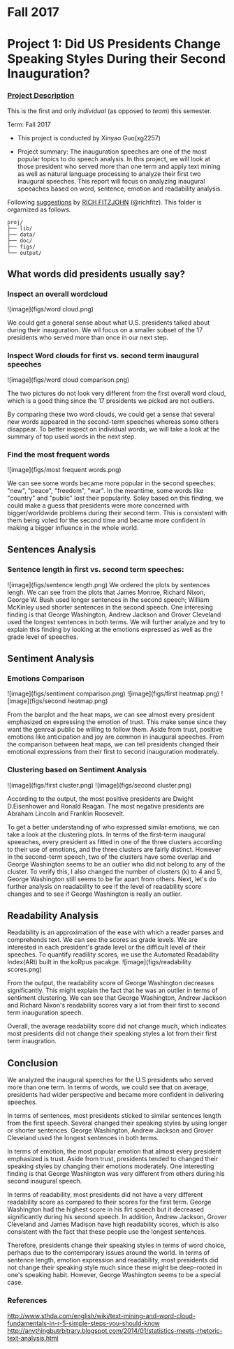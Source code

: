 # Fall 2017
# Project 1: Did US Presidents Change Speaking Styles During their Second Inauguration?

### [Project Description](doc/)
This is the first and only *individual* (as opposed to *team*) this semester. 

Term: Fall 2017

+ This project is conducted by Xinyao Guo(xg2257)

+ Project summary: The inauguration speeches are one of the most popular topics to do speech analysis. In this project, we will look at those president who served more than one term and apply text mining as well as natural language processing to analyze their first two inaugural speeches. This report will focus on analyzing inaugural speeaches based on word, sentence, emotion and readability analysis.


Following [suggestions](http://nicercode.github.io/blog/2013-04-05-projects/) by [RICH FITZJOHN](http://nicercode.github.io/about/#Team) (@richfitz). This folder is orgarnized as follows.

```
proj/
├── lib/
├── data/
├── doc/
├── figs/
└── output/
```

##  What words did presidents usually say?
###  Inspect an overall wordcloud
![image](figs/word cloud.png)

We could get a general sense about what U.S. presidents talked about during their inauguration. We wil focus on a smaller subset of the 17 presidents who served more than once in our next step. 

### Inspect Word clouds for first vs. second term inaugural speeches
![image](figs/word cloud comparison.png)

The two pictures do not look very different from the first overall word cloud, which is a good thing since the 17 presidents we picked are not outliers.

By comparing these two word clouds, we could get a sense that several new words appeared in the second-term speeches whereas some others disappear. To better inspect on individual words, we will take a look at the summary of top used words in the next step.

### Find the most frequent words
![image](figs/most frequent words.png)

We can see some words became more popular in the second speeches: "new", "peace", "freedom", "war". In the meantime, some words like "country" and "public" lost their popularity. Soley based on this finding, we could make a guess that presidents were more concerned with bigger/worldwide problems during their second term. This is consistent with them being voted for the second time and became more confident in making a bigger influence in the whole world.

## Sentences Analysis
### Sentence length in first vs. second term speeches:
![image](figs/sentence length.png)
We ordered the plots by sentences lengh. We can see from the plots that James Monroe, Richard Nixon, George W. Bush used longer sentences in the second speech; William McKinley used shorter sentences in the second speech. One interesing finding is that George Washington, Andrew Jackson and Grover Cleveland used the longest sentences in both terms. We will further analyze and try to explain this finding by looking at the emotions expressed as well as the grade level of speeches.

## Sentiment Analysis
### Emotions Comparison
![image](figs/sentiment comparison.png)
![image](figs/first heatmap.png)
![image](figs/second heatmap.png)

From the barplot and the heat maps, we can see almost every president emphasized on expressing the emotion of trust. This make sense since they want the genreal public be willing to follow them. Aside from trust, positive emotions like anticipation and joy are common in inaugural speeches. From the comparison between heat maps, we can tell presidents changed their emotional expressions from their first to second inauguration moderately. 

### Clustering based on Sentiment Analysis
![image](figs/first cluster.png)
![image](figs/second cluster.png)

According to the output, the most positive presidents are Dwight D.Eisenhower and Ronald Reagan. The most negative presidents are Abraham Lincoln and Franklin Roosevelt.

To get a better understanding of who expressed similar emotions, we can take a look at the clustering plots. In terms of the first-term inaugural speeaches, every president as fitted in one of the three clusters according to their use of emotions, and the three clusters are fairly distinct. However in the second-term speech, two of the clusters have some overlap and George Washington seems to be an outlier who did not belong to any of the cluster. To verify this, I also changed the number of clusters (k) to 4 and 5, George Washington still seems to be far apart from others. Next, let's do further analysis on readability to see if the level of readability score changes and to see if George Washington is really an outlier.

## Readability Analysis
Readability is an approximation of the ease with which a reader parses and comprehends text. We can see the scores as grade levels. We are interested in each president's grade level or the difficult level of their speeches. To quantify readility scores, we use the Automated Readability Index(ARI) built in the koRpus pacakge.
![image](figs/readability scores.png)

From the output, the readability score of George Washington decreases significantly. This might explain the fact that he was an outlier in terms of sentiment clustering. We can see that George Washington, Andrew Jackson and Richard Nixon's readability scores vary a lot from their first to second term inauguration speech. 

Overall, the average readability score did not change much, which indicates most presidents did not change their speaking styles a lot from their first term inaugration.

## Conclusion
We analyzed the inaugural speeches for the U.S presidents who served more than one term. In terms of words, we could see that on average, presidents had wider perspective and became more confident in delivering speeches.

In terms of sentences, most presidents sticked to similar sentences length from the first speech. Several changed their speaking styles by using longer or shorter sentences. George Washington, Andrew Jackson and Grover Cleveland used the longest sentences in both terms.

In terms of emotion, the most popular emotion that almost every president emphasized is trust. Aside from trust, presidents tended to  changed their speaking styles by changing their emotions moderately. One interesting finding is that George Washington was very different from others during his second inaugural speech. 

In terms of readability, most presidents did not have a very different readability score as compared to their scores for the first term. George Washington had the highest score in his firt speech but it decreased significantly during his second speech. In addition, Andrew Jackson, Grover Cleveland and James Madison have high readability scores, which is also consistent with the fact that these people use the longest sentences.

Therefore, presidents change their speaking styles in terms of word choice, perhaps due to the contemporary issues around the world. In terms of sentence length, emotion expression and readability, most presidents did not change their speaking style much since these might be deep-rooted in one's speaking habit. However, George Washington seems to be a special case. 


### References 
http://www.sthda.com/english/wiki/text-mining-and-word-cloud-fundamentals-in-r-5-simple-steps-you-should-know
http://anythingbutrbitrary.blogspot.com/2014/01/statistics-meets-rhetoric-text-analysis.html

